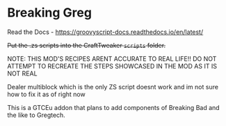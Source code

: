 # Breaking Greg

Read the Docs - https://groovyscript-docs.readthedocs.io/en/latest/

~~Put the .zs scripts into the CraftTweaker `scripts` folder.~~

NOTE: THIS MOD'S RECIPES ARENT ACCURATE TO REAL LIFE!! DO NOT ATTEMPT TO RECREATE THE STEPS SHOWCASED IN THE MOD AS IT IS NOT REAL

Dealer multiblock which is the only ZS script doesnt work and im not sure how to fix it as of right now




This is a GTCEu addon that plans to add components of Breaking Bad and the like to Gregtech.
